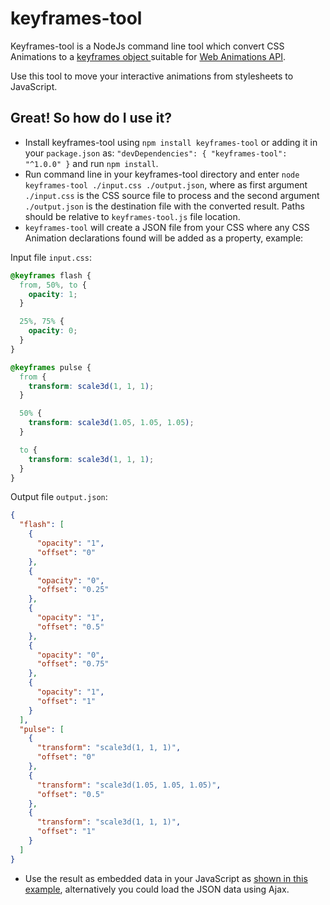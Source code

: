 # keyframes-tool

Keyframes-tool is a NodeJs command line tool which convert CSS Animations to a [keyframes object ](https://w3c.github.io/web-animations/#processing-a-keyframes-argument) suitable for [Web Animations API](https://w3c.github.io/web-animations/).

Use this tool to move your interactive animations from stylesheets to JavaScript.


## Great! So how do I use it?

- Install keyframes-tool using `npm install keyframes-tool` or adding it in your `package.json` as: `"devDependencies": { "keyframes-tool": "^1.0.0" }` and run `npm install`.
- Run command line in your keyframes-tool directory and enter `node keyframes-tool ./input.css ./output.json`,
where as first argument `./input.css` is the CSS source file to process and the second argument `./output.json` is the destination file with the converted result.
Paths should be relative to `keyframes-tool.js` file location.
- `keyframes-tool` will create a JSON file from your CSS where any CSS Animation declarations found will be added as a property, example:

Input file `input.css`:
```css
@keyframes flash {
  from, 50%, to {
    opacity: 1;
  }

  25%, 75% {
    opacity: 0;
  }
}

@keyframes pulse {
  from {
    transform: scale3d(1, 1, 1);
  }

  50% {
    transform: scale3d(1.05, 1.05, 1.05);
  }

  to {
    transform: scale3d(1, 1, 1);
  }
}

```
Output file `output.json`:

```json
{
  "flash": [
    {
      "opacity": "1",
      "offset": "0"
    },
    {
      "opacity": "0",
      "offset": "0.25"
    },
    {
      "opacity": "1",
      "offset": "0.5"
    },
    {
      "opacity": "0",
      "offset": "0.75"
    },
    {
      "opacity": "1",
      "offset": "1"
    }
  ],
  "pulse": [
    {
      "transform": "scale3d(1, 1, 1)",
      "offset": "0"
    },
    {
      "transform": "scale3d(1.05, 1.05, 1.05)",
      "offset": "0.5"
    },
    {
      "transform": "scale3d(1, 1, 1)",
      "offset": "1"
    }
  ]
}
```
- Use the result as embedded data in your JavaScript as [shown in this example](http://codepen.io/gibbok/pen/ENpqZO), alternatively you could load the JSON data using Ajax.
